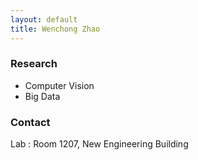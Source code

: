 ```yaml
---
layout: default
title: Wenchong Zhao
---
```



### Research
- Computer Vision
- Big Data

### Contact
Lab : Room 1207, New Engineering Building